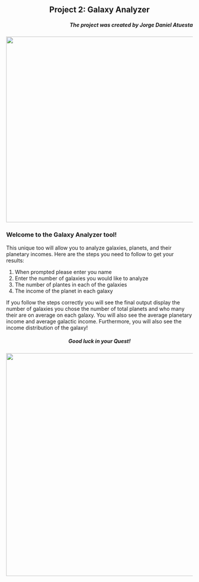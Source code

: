 
<h2 align="center">Project 2: Galaxy Analyzer</h2>

<h5 align="right">The project was created by Jorge Daniel Atuesta</h5>

<p align="center">
  <img width=800 height=500 src=https://media.giphy.com/media/zMaCuiamKtuMM/giphy.gif>
</p>

### Welcome to the Galaxy Analyzer tool! 
This unique too will allow you to analyze galaxies, planets, and their planetary incomes. Here are the steps you need to follow to get your results:
1. When prompted please enter you name
2. Enter the number of galaxies you would like to analyze
3. The number of plantes in each of the galaxies
4. The income of the planet in each galaxy

If you follow the steps correctly you will see the final output display the number of galaxies you chose the number of total planets and who many their are on average on each galaxy. You will also see the average planetary income and average galactic income. Furthermore, you will also see the income distribution of the galaxy! 

<h5 align="center">Good luck in your Quest!</h5>
<p align="center">
  <img width=600 src=https://media.giphy.com/media/5zf2M4HgjjWszLd4a5/giphy.gif>
</p>